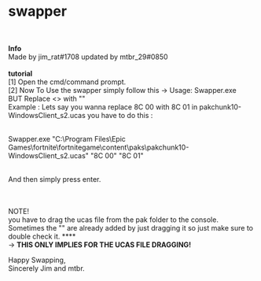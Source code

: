 # swapper
<br> 

**Info**<br>
Made by jim_rat#1708 updated by mtbr_29#0850 
<br>
<br>
**tutorial**<br>
[1] Open the cmd/command prompt. <br>
[2] Now To Use the swapper simply follow this -> Usage: Swapper.exe <ucas-file> <hex-to-search> <hex-to-replace> <br>
BUT Replace <> with "" <br>
Example : Lets say you wanna replace 8C 00 with 8C 01 in pakchunk10-WindowsClient_s2.ucas you have to do this : <br><br>

Swapper.exe "C:\Program Files\Epic Games\fortnite\fortnitegame\content\paks\pakchunk10-WindowsClient_s2.ucas" "8C 00" "8C 01" <br><br>
 
And then simply press enter. <br><br><br>


NOTE!<br>
you have to drag the ucas file from the pak folder to the console. Sometimes the "" are already added by just dragging it so just make sure to double check it. ****<br>
-> **THIS ONLY IMPLIES FOR THE UCAS FILE DRAGGING!** <br>


Happy Swapping,<br> 
Sincerely Jim and mtbr. <br>
